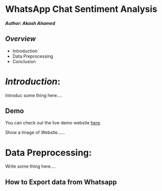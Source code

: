 # WhatsApp Chat Sentiment Analysis
##### *Author:* Akash Ahamed

## *Overview*
- Introduction
- Data Preprocessing
- Conclusion

# *Introduction*:
Introduc some thing here....

## Demo
You can check out the live demo website [here](https://github.com/pankajkanani/whatsapp-link).

Show a Image of Website......
# Data Preprocessing:
Write some thing here....
## How to Export data from Whatsapp
